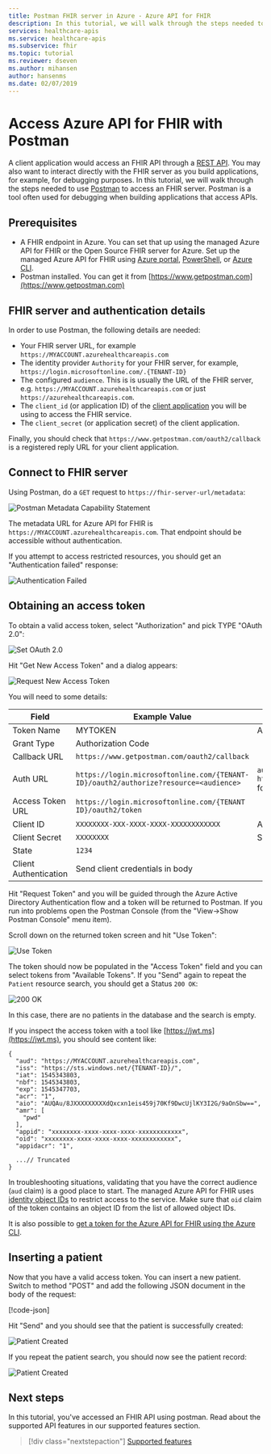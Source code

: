 ```yaml
---
title: Postman FHIR server in Azure - Azure API for FHIR
description: In this tutorial, we will walk through the steps needed to use Postman to access an FHIR server. Postman is helpful for debugging applications that access APIs.
services: healthcare-apis
ms.service: healthcare-apis
ms.subservice: fhir
ms.topic: tutorial
ms.reviewer: dseven
ms.author: mihansen
author: hansenms
ms.date: 02/07/2019
---
```


# Access Azure API for FHIR with Postman

A client application would access an FHIR API through a [REST API](https://www.hl7.org/fhir/http.html). You may also want to interact directly with the FHIR server as you build applications, for example, for debugging purposes. In this tutorial, we will walk through the steps needed to use [Postman](https://www.getpostman.com/) to access an FHIR server. Postman is a tool often used for debugging when building applications that access APIs.

## Prerequisites

- A FHIR endpoint in Azure. You can set that up using the managed Azure API for FHIR or the Open Source FHIR server for Azure. Set up the managed Azure API for FHIR using [Azure portal](fhir-paas-portal-quickstart.md), [PowerShell](fhir-paas-powershell-quickstart.md), or [Azure CLI](fhir-paas-cli-quickstart.md).
- Postman installed. You can get it from [https://www.getpostman.com](https://www.getpostman.com)

## FHIR server and authentication details

In order to use Postman, the following details are needed:

- Your FHIR server URL, for example `https://MYACCOUNT.azurehealthcareapis.com`
- The identity provider `Authority` for your FHIR server, for example, `https://login.microsoftonline.com/.{TENANT-ID}`
- The configured `audience`. This is is usually the URL of the FHIR server, e.g. `https://MYACCOUNT.azurehealthcareapis.com` or just `https://azurehealthcareapis.com`.
- The `client_id` (or application ID) of the [client application](register-confidential-azure-ad-client-app.md) you will be using to access the FHIR service.
- The `client_secret` (or application secret) of the client application.

Finally, you should check that `https://www.getpostman.com/oauth2/callback` is a registered reply URL for your client application.

## Connect to FHIR server

Using Postman, do a `GET` request to `https://fhir-server-url/metadata`:

![Postman Metadata Capability Statement](media/tutorial-postman/postman-metadata.png)

The metadata URL for Azure API for FHIR is `https://MYACCOUNT.azurehealthcareapis.com`. That endpoint should be accessible without authentication.

If you attempt to access restricted resources, you should get an "Authentication failed" response:

![Authentication Failed](media/tutorial-postman/postman-authentication-failed.png)

## Obtaining an access token

To obtain a valid access token, select "Authorization" and pick TYPE "OAuth 2.0":

![Set OAuth 2.0](media/tutorial-postman/postman-select-oauth2.png)

Hit "Get New Access Token" and a dialog appears:

![Request New Access Token](media/tutorial-postman/postman-request-token.png)

You will need to some details:

| Field                 | Example Value                                                                                                   | Comment                    |
|-----------------------|-----------------------------------------------------------------------------------------------------------------|----------------------------|
| Token Name            | MYTOKEN                                                                                                         | A name you choose          |
| Grant Type            | Authorization Code                                                                                              |                            |
| Callback URL          | `https://www.getpostman.com/oauth2/callback`                                                                      |                            |
| Auth URL              | `https://login.microsoftonline.com/{TENANT-ID}/oauth2/authorize?resource=<audience>` | `audience` is `https://MYACCOUNT.azurehealthcareapis.com` for Azure API for FHIR |
| Access Token URL      | `https://login.microsoftonline.com/{TENANT ID}/oauth2/token`                                                      |                            |
| Client ID             | `XXXXXXXX-XXX-XXXX-XXXX-XXXXXXXXXXXX`                                                                            | Application ID             |
| Client Secret         | `XXXXXXXX`                                                                                                        | Secret client key          |
| State                 | `1234`                                                                                                            |                            |
| Client Authentication | Send client credentials in body                                                                                 |                 

Hit "Request Token" and you will be guided through the Azure Active Directory Authentication flow and a token will be returned to Postman. If you run into problems open the Postman Console (from the "View->Show Postman Console" menu item).

Scroll down on the returned token screen and hit "Use Token":

![Use Token](media/tutorial-postman/postman-use-token.png)

The token should now be populated in the "Access Token" field and you can select tokens from "Available Tokens". If you "Send" again to repeat the `Patient` resource search, you should get a Status `200 OK`:

![200 OK](media/tutorial-postman/postman-200-OK.png)

In this case, there are no patients in the database and the search is empty.

If you inspect the access token with a tool like [https://jwt.ms](https://jwt.ms), you should see content like:

```jsonc
{
  "aud": "https://MYACCOUNT.azurehealthcareapis.com",
  "iss": "https://sts.windows.net/{TENANT-ID}/",
  "iat": 1545343803,
  "nbf": 1545343803,
  "exp": 1545347703,
  "acr": "1",
  "aio": "AUQAu/8JXXXXXXXXXdQxcxn1eis459j70Kf9DwcUjlKY3I2G/9aOnSbw==",
  "amr": [
    "pwd"
  ],
  "appid": "xxxxxxxx-xxxx-xxxx-xxxx-xxxxxxxxxxxx",
  "oid": "xxxxxxxx-xxxx-xxxx-xxxx-xxxxxxxxxxxx",
  "appidacr": "1",

  ...// Truncated
}
```

In troubleshooting situations, validating that you have the correct audience (`aud` claim) is a good place to start. The managed Azure API for FHIR uses [identity object IDs](find-identity-object-ids.md) to restrict access to the service. Make sure that `oid` claim of the token contains an object ID from the list of allowed object IDs.

It is also possible to [get a token for the Azure API for FHIR using the Azure CLI](get-healthcare-apis-access-token-cli.md).

## Inserting a patient

Now that you have a valid access token. You can insert a new patient. Switch to method "POST" and add the following JSON document in the body of the request:

[!code-json[](samples/sample-patient.json)]

Hit "Send" and you should see that the patient is successfully created:

![Patient Created](media/tutorial-postman/postman-patient-created.png)

If you repeat the patient search, you should now see the patient record:

![Patient Created](media/tutorial-postman/postman-patient-found.png)

## Next steps

In this tutorial, you've accessed an FHIR API using postman. Read about the supported API features in our supported features section.
 
>[!div class="nextstepaction"]
>[Supported features](fhir-features-supported.md)